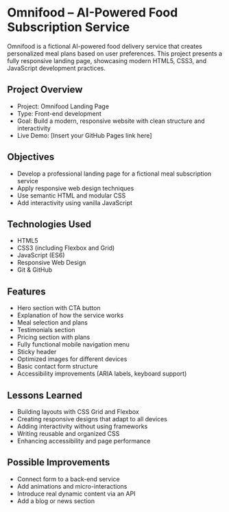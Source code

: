 # Omnifood – AI-Powered Food Subscription Service

Omnifood is a fictional AI-powered food delivery service that creates personalized meal plans based on user preferences. This project presents a fully responsive landing page, showcasing modern HTML5, CSS3, and JavaScript development practices.

## Project Overview

- Project: Omnifood Landing Page
- Type: Front-end development
- Goal: Build a modern, responsive website with clean structure and interactivity
- Live Demo: [Insert your GitHub Pages link here]

## Objectives

- Develop a professional landing page for a fictional meal subscription service
- Apply responsive web design techniques
- Use semantic HTML and modular CSS
- Add interactivity using vanilla JavaScript

## Technologies Used

- HTML5
- CSS3 (including Flexbox and Grid)
- JavaScript (ES6)
- Responsive Web Design
- Git & GitHub

## Features

- Hero section with CTA button
- Explanation of how the service works
- Meal selection and plans
- Testimonials section
- Pricing section with plans
- Fully functional mobile navigation menu
- Sticky header
- Optimized images for different devices
- Basic contact form structure
- Accessibility improvements (ARIA labels, keyboard support)

## Lessons Learned

- Building layouts with CSS Grid and Flexbox
- Creating responsive designs that adapt to all devices
- Adding interactivity without using frameworks
- Writing reusable and organized CSS
- Enhancing accessibility and page performance

## Possible Improvements

- Connect form to a back-end service
- Add animations and micro-interactions
- Introduce real dynamic content via an API
- Add a blog or news section
